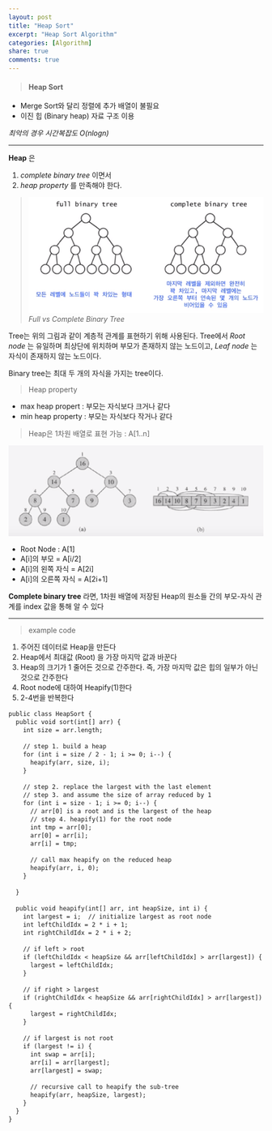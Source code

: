```yaml
---
layout: post
title: "Heap Sort"
excerpt: "Heap Sort Algorithm"
categories: [Algorithm]
share: true
comments: true
---
```


> #### Heap Sort

- Merge Sort와 달리 정렬에 추가 배열이 불필요
- 이진 힙 (Binary heap) 자료 구조 이용

*최악의 경우 시간복잡도 O(nlogn)*

---

**Heap** 은
1) *complete binary tree* 이면서
2) *heap property* 를 만족해야 한다.

> ![](../assets/img/posts/binarytree.PNG)
*Full vs Complete Binary Tree*

Tree는 위의 그림과 같이 계층적 관계를 표현하기 위해 사용된다. Tree에서 *Root node* 는 유일하며 최상단에 위치하며 부모가 존재하지 않는 노드이고, *Leaf node* 는 자식이 존재하지 않는 노드이다.

Binary tree는 최대 두 개의 자식을 가지는 tree이다.

> Heap property

* max heap propert : 부모는 자식보다 크거나 같다
* min heap property : 부모는 자식보다 작거나 같다

> Heap은 1차원 배열로 표현 가능
: A[1..n]

![](../assets/img/posts/binarytreeinarray.PNG)

* Root Node : A[1]
* A[i]의 부모 = A[i/2]
* A[i]의 왼쪽 자식 = A[2i]
* A[i]의 오른쪽 자식 = A[2i+1]

**Complete binary tree** 라면, 1차원 배열에 저장된 Heap의 원소들 간의 부모-자식 관계를 index 값을 통해 알 수 있다

---

> example code

1. 주어진 데이터로 Heap을 만든다
2. Heap에서 최대값 (Root) 을 가장 마지막 값과 바꾼다
3. Heap의 크기가 1 줄어든 것으로 간주한다. 즉, 가장 마지막 값은 힙의 일부가 아닌 것으로 간주한다
4. Root node에 대하여 Heapify(1)한다
5. 2-4번을 반복한다

```
public class HeapSort {
  public void sort(int[] arr) {
    int size = arr.length;

    // step 1. build a heap
    for (int i = size / 2 - 1; i >= 0; i--) {
      heapify(arr, size, i);
    }

    // step 2. replace the largest with the last element
    // step 3. and assume the size of array reduced by 1
    for (int i = size - 1; i >= 0; i--) {
      // arr[0] is a root and is the largest of the heap
      // step 4. heapify(1) for the root node
      int tmp = arr[0];
      arr[0] = arr[i];
      arr[i] = tmp;

      // call max heapify on the reduced heap
      heapify(arr, i, 0);
    }

  }

  public void heapify(int[] arr, int heapSize, int i) {
    int largest = i;  // initialize largest as root node
    int leftChildIdx = 2 * i + 1;
    int rightChildIdx = 2 * i + 2;

    // if left > root
    if (leftChildIdx < heapSize && arr[leftChildIdx] > arr[largest]) {
      largest = leftChildIdx;
    }

    // if right > largest
    if (rightChildIdx < heapSize && arr[rightChildIdx] > arr[largest]) {
      largest = rightChildIdx;
    }

    // if largest is not root
    if (largest != i) {
      int swap = arr[i];
      arr[i] = arr[largest];
      arr[largest] = swap;

      // recursive call to heapify the sub-tree
      heapify(arr, heapSize, largest);
    }
  }
}
```
